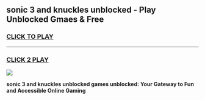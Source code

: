 
## sonic 3 and knuckles unblocked - Play Unblocked Gmaes & Free
<h3>
<a href="https://news.freeplayer.one?title=sonic_3_and_knuckles_unblocked&ref=16F">CLICK TO PLAY</a></h3>
<hr>

<h3>
<a href="https://news.freeplayer.one?title=sonic_3_and_knuckles_unblocked&ref=16F">CLICK 2 PLAY</a>
  
</h3>

<a href="https://news.freeplayer.one?title=sonic_3_and_knuckles_unblocked&ref=16F/"><img src="https://clearcache.store/games.png"></a>


**sonic 3 and knuckles unblocked games unblocked: Your Gateway to Fun and Accessible Online Gaming**
